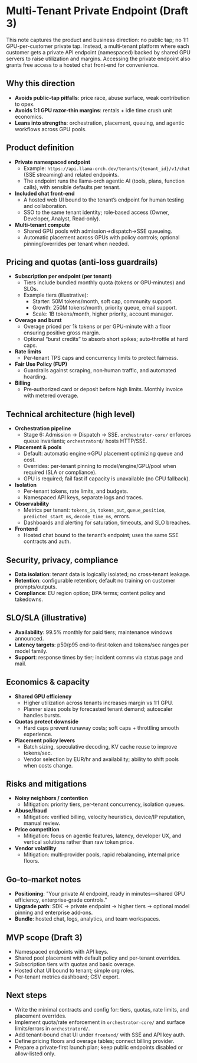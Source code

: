 # Multi‑Tenant Private Endpoint (Draft 3)

This note captures the product and business direction: no public tap; no 1:1 GPU-per-customer private tap. Instead, a multi‑tenant platform where each customer gets a private API endpoint (namespaced) backed by shared GPU servers to raise utilization and margins. Accessing the private endpoint also grants free access to a hosted chat front‑end for convenience.

## Why this direction
- **Avoids public-tap pitfalls**: price race, abuse surface, weak contribution to opex.
- **Avoids 1:1 GPU razor‑thin margins**: rentals + idle time crush unit economics.
- **Leans into strengths**: orchestration, placement, queuing, and agentic workflows across GPU pools.

## Product definition
- **Private namespaced endpoint**
  - Example: `https://api.llama-orch.dev/tenants/{tenant_id}/v1/chat` (SSE streaming) and related endpoints.
  - The endpoint runs the llama‑orch agentic AI (tools, plans, function calls), with sensible defaults per tenant.
- **Included chat front‑end**
  - A hosted web UI bound to the tenant’s endpoint for human testing and collaboration.
  - SSO to the same tenant identity; role‑based access (Owner, Developer, Analyst, Read‑only).
- **Multi‑tenant compute**
  - Shared GPU pools with admission→dispatch→SSE queueing.
  - Automatic placement across GPUs with policy controls; optional pinning/overrides per tenant when needed.

## Pricing and quotas (anti‑loss guardrails)
- **Subscription per endpoint (per tenant)**
  - Tiers include bundled monthly quota (tokens or GPU‑minutes) and SLOs.
  - Example tiers (illustrative):
    - Starter: 50M tokens/month, soft cap, community support.
    - Growth: 250M tokens/month, priority queue, email support.
    - Scale: 1B tokens/month, higher priority, account manager.
- **Overage and burst**
  - Overage priced per 1k tokens or per GPU‑minute with a floor ensuring positive gross margin.
  - Optional “burst credits” to absorb short spikes; auto‑throttle at hard caps.
- **Rate limits**
  - Per‑tenant TPS caps and concurrency limits to protect fairness.
- **Fair Use Policy (FUP)**
  - Guardrails against scraping, non‑human traffic, and automated hoarding.
- **Billing**
  - Pre‑authorized card or deposit before high limits. Monthly invoice with metered overage.

## Technical architecture (high level)
- **Orchestration pipeline**
  - Stage 6: Admission → Dispatch → SSE. `orchestrator-core/` enforces queue invariants; `orchestratord/` hosts HTTP/SSE.
- **Placement & pools**
  - Default: automatic engine→GPU placement optimizing queue and cost.
  - Overrides: per‑tenant pinning to model/engine/GPU/pool when required (SLA or compliance).
  - GPU is required; fail fast if capacity is unavailable (no CPU fallback).
- **Isolation**
  - Per‑tenant tokens, rate limits, and budgets.
  - Namespaced API keys, separate logs and traces.
- **Observability**
  - Metrics per tenant: `tokens_in`, `tokens_out`, `queue_position`, `predicted_start_ms`, `decode_time_ms`, errors.
  - Dashboards and alerting for saturation, timeouts, and SLO breaches.
- **Frontend**
  - Hosted chat bound to the tenant’s endpoint; uses the same SSE contracts and auth.

## Security, privacy, compliance
- **Data isolation**: tenant data is logically isolated; no cross‑tenant leakage.
- **Retention**: configurable retention; default no training on customer prompts/outputs.
- **Compliance**: EU region option; DPA terms; content policy and takedowns.

## SLO/SLA (illustrative)
- **Availability**: 99.5% monthly for paid tiers; maintenance windows announced.
- **Latency targets**: p50/p95 end‑to‑first‑token and tokens/sec ranges per model family.
- **Support**: response times by tier; incident comms via status page and mail.

## Economics & capacity
- **Shared GPU efficiency**
  - Higher utilization across tenants increases margin vs 1:1 GPU.
  - Planner sizes pools by forecasted tenant demand; autoscaler handles bursts.
- **Quotas protect downside**
  - Hard caps prevent runaway costs; soft caps + throttling smooth experience.
- **Placement policy levers**
  - Batch sizing, speculative decoding, KV cache reuse to improve tokens/sec.
  - Vendor selection by EUR/hr and availability; ability to shift pools when costs change.

## Risks and mitigations
- **Noisy neighbors / contention**
  - Mitigation: priority tiers, per‑tenant concurrency, isolation queues.
- **Abuse/fraud**
  - Mitigation: verified billing, velocity heuristics, device/IP reputation, manual review.
- **Price competition**
  - Mitigation: focus on agentic features, latency, developer UX, and vertical solutions rather than raw token price.
- **Vendor volatility**
  - Mitigation: multi‑provider pools, rapid rebalancing, internal price floors.

## Go‑to‑market notes
- **Positioning**: "Your private AI endpoint, ready in minutes—shared GPU efficiency, enterprise‑grade controls."
- **Upgrade path**: SDK → private endpoint → higher tiers → optional model pinning and enterprise add‑ons.
- **Bundle**: hosted chat, logs, analytics, and team workspaces.

## MVP scope (Draft 3)
- Namespaced endpoints with API keys.
- Shared pool placement with default policy and per‑tenant overrides.
- Subscription tiers with quotas and basic overage.
- Hosted chat UI bound to tenant; simple org roles.
- Per‑tenant metrics dashboard; CSV export.

## Next steps
- Write the minimal contracts and config for: tiers, quotas, rate limits, and placement overrides.
- Implement quota/rate enforcement in `orchestrator-core/` and surface limits/errors in `orchestratord/`.
- Add tenant‑bound chat UI under `frontend/` with SSE and API key auth.
- Define pricing floors and overage tables; connect billing provider.
- Prepare a private‑first launch plan; keep public endpoints disabled or allow‑listed only.
